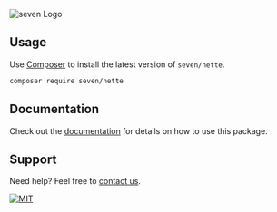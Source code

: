![](https://seven.io/seven_outline_white.svg "seven Logo")

## Usage

Use [Composer](https://getcomposer.org) to install the latest version of `seven/nette`.

```bash
composer require seven/nette
```

## Documentation

Check out the [documentation](.docs) for details on how to use this package.

## Support

Need help? Feel free to [contact us](https://www.sms77.io/en/company/contact/).

[![MIT](https://img.shields.io/badge/License-MIT-teal.svg)](LICENSE)

